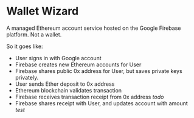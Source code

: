 # Wallet Wizard
 A managed Ethereum account service hosted on the Google Firebase platform. Not a wallet.

So it goes like: 
* User signs in with Google account
* Firebase creates new Ethereum accounts for User
* Firebase shares public 0x address for User, but saves private keys privately.
* User sends Ether deposit to 0x address
* Ethereum blockchain validates transaction
* Firebase receives transaction receipt from 0x address *todo*
* Firebase shares receipt with User, and updates account with amount *test*

